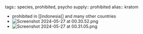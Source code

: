 tags:: species, prohibited, psycho
supply:: prohibited
alias:: kratom

- prohibited in [[indonesia]] and many other countries
- ![Screenshot 2024-05-27 at 00.30.52.png](https://peach-geographical-bat-397.mypinata.cloud/ipfs/QmVKd3q8kRsG4tgW4T2nQhRWgJssK9ZiYtZ41hB1AxNwiP)
- ![Screenshot 2024-05-27 at 00.31.05.png](https://peach-geographical-bat-397.mypinata.cloud/ipfs/QmNcHRS61PmsB18zYUBqQwKUVZLnCzxT3QXw2cBEM8KqrS)